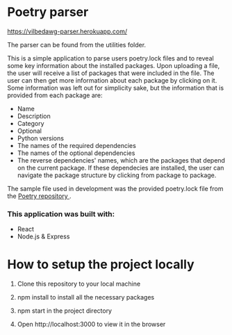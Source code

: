 # Poetry parser
https://vilbedawg-parser.herokuapp.com/

The parser can be found from the utilities folder.

This is a simple application to parse users poetry.lock files and to reveal some key information about the installed packages. Upon uploading a file, the user will receive a list of packages that were included in the file. The user can then get more information about each package by clicking on it. Some information was left out for simplicity sake, but the information that is provided from each package are:
* Name
* Description
* Category
* Optional
* Python versions
* The names of the required dependencies
* The names of the optional dependencies
* The reverse dependencies' names, which are the packages that depend on the current package. If these dependecies are installed, the user can navigate the package structure by clicking from package to package.

The sample file used in development was the provided poetry.lock file from the [Poetry repository ](https://github.com/python-poetry/poetry/blob/70e8e8ed1da8c15041c3054603088fce59e05829/poetry.lock). 

### This application was built with:
* React
* Node.js & Express

# How to setup the project locally

1. Clone this repository to your local machine

2. npm install to install all the necessary packages

3. npm start in the project directory

4. Open http://localhost:3000 to view it in the browser

